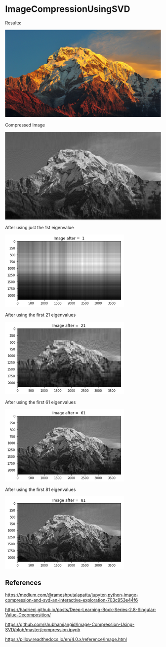 # ImageCompressionUsingSVD

Results:


![Test Image](Images/image.jpg)

Compressed Image

![Test Image](Images/compressed.jpg)

After using just the 1st eigenvalue

![Test Image](Images/First.png)

After using the first 21 eigenvalues

![Test Image](Images/Twentyfirst.png)

After using the first 61 eigenvalues

![Test Image](Images/sixtyone.png)

After using the first 81 eigenvalues

![Test Image](Images/eightyone.png)


## References

https://medium.com/@rameshputalapattu/jupyter-python-image-compression-and-svd-an-interactive-exploration-703c953e44f6

https://hadrienj.github.io/posts/Deep-Learning-Book-Series-2.8-Singular-Value-Decomposition/

https://github.com/shubhamjangid/Image-Compression-Using-SVD/blob/master/compression.ipynb

https://pillow.readthedocs.io/en/4.0.x/reference/Image.html

